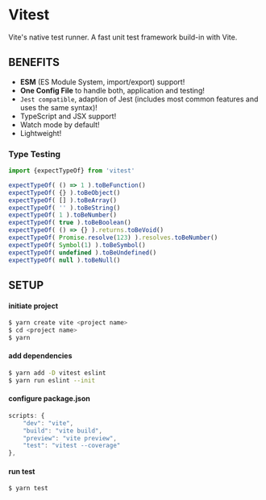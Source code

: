 # Vitest
Vite's native test runner.
A fast unit test framework build-in with Vite.

## BENEFITS
- **ESM** (ES Module System, import/export) support!
- **One Config File** to handle both, application and testing!
- `Jest compatible`, adaption of Jest (includes most common features and uses the same syntax)!
- TypeScript and JSX support!
- Watch mode by default!
- Lightweight!


### Type Testing
```js
import {expectTypeOf} from 'vitest'
```
```js
expectTypeOf( () => 1 ).toBeFunction()
expectTypeOf( {} ).toBeObject()
expectTypeOf( [] ).toBeArray()
expectTypeOf( '' ).toBeString()
expectTypeOf( 1 ).toBeNumber()
expectTypeOf( true ).toBeBoolean()
expectTypeOf( () => {} ).returns.toBeVoid()
expectTypeOf( Promise.resolve(123) ).resolves.toBeNumber()
expectTypeOf( Symbol(1) ).toBeSymbol()
expectTypeOf( undefined ).toBeUndefined()
expectTypeOf( null ).toBeNull()
```

## SETUP

#### initiate project
```bash
$ yarn create vite <project name>
$ cd <project name>
$ yarn
```

#### add dependencies
```bash
$ yarn add -D vitest eslint
$ yarn run eslint --init
```

#### configure package.json
```js
scripts: {
    "dev": "vite",
    "build": "vite build",
    "preview": "vite preview",
    "test": "vitest --coverage"
},
```

#### run test
```bash
$ yarn test
```